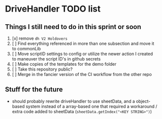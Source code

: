 # DriveHandler TODO list

## Things I still need to do in this sprint or soon

1. [x] remove ``dh V2 Holdovers``
2. [ ] Find everything referenced in more than one subsection and move it to commonLib
3. [ ] Move scriptID settings to config or utilize the newer action I created to maneuver the script ID's in github secrets
4. [ ] Make copies of the templates for the demo folder
5. [ ] Take this repository public?
6. [ ] Merge in the fancier version of the CI workflow from the other repo

## Stuff for the future

* should probably rewrite driveHandler to use sheetData, and a object-based system instead of a array-based one that required a workaround / extra code added to sheetData (``sheetData.getIndex("<KEY STRING>")``)
